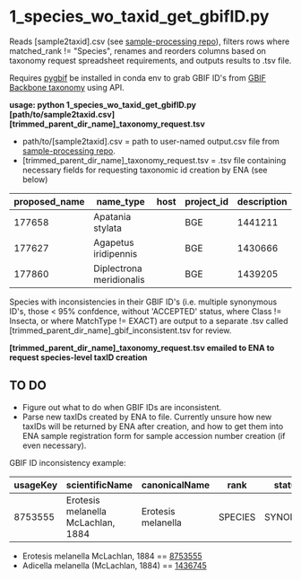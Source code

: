 # 1_species_wo_taxid_get_gbifID.py
Reads [sample2taxid].csv (see [sample-processing repo](https://github.com/SchistoDan/sample-processing)), filters rows where matched_rank != "Species", renames and reorders columns based on taxonomy request spreadsheet requirements, and outputs results to .tsv file.

Requires [pygbif](https://github.com/gbif/pygbif) be installed in conda env to grab GBIF ID's from [GBIF Backbone taxonomy](https://www.gbif.org/dataset/d7dddbf4-2cf0-4f39-9b2a-bb099caae36c) using API.


**usage: python 1_species_wo_taxid_get_gbifID.py [path/to/sample2taxid.csv] [trimmed_parent_dir_name]_taxonomy_request.tsv**
- path/to/[sample2taxid].csv = path to user-named output.csv file from [sample-processing repo](https://github.com/SchistoDan/sample-processing).
- [trimmed_parent_dir_name]_taxonomy_request.tsv = .tsv file containing necessary fields for requesting taxonomic id creation by ENA (see below)

| proposed_name  | name_type | host | project_id | description |
| --------- | --------- |--------- | --------- | --------- |
| 177658  | Apatania stylata |  | BGE | 1441211 | 
| 177627 | Agapetus iridipennis |  | BGE | 1430666 | 
| 177860 | Diplectrona meridionalis |  | BGE | 1439205 | 

Species with inconsistencies in their GBIF ID's (i.e. multiple synonymous ID's, those < 95% confdence, without 'ACCEPTED' status, where Class != Insecta, or where MatchType != EXACT) are output to a separate .tsv called [trimmed_parent_dir_name]_gbif_inconsistent.tsv for review.

**[trimmed_parent_dir_name]_taxonomy_request.tsv emailed to ENA to request species-level taxID creation**

## TO DO ##
- Figure out what to do when GBIF IDs are inconsistent.
- Parse new taxIDs created by ENA to file. Currently unsure how new taxIDs will be returned by ENA after creation, and how to get them into ENA sample registration form for sample accession number creation (if even necessary).

GBIF ID inconsistency example:

| usageKey |	scientificName |	canonicalName |	rank |	status |	confidence |	matchType |	kingdom |	phylum | order |	family |	genus |	species |	kingdomKey |	phylumKey |	classKey |	orderKey |	familyKey |	genusKey |	speciesKey |	synonym |	class |	index	| acceptedUsageKey |
| --- |	--- |	--- |	--- |	--- |	--- |	--- |	--- |	--- | --- |	--- |	--- |	--- |	--- |	--- |	--- |	--- |	--- |	--- |	--- |	--- |	--- |	---	| --- |
| 8753555	| Erotesis melanella McLachlan, 1884 | Erotesis melanella	| SPECIES	| SYNONYM	| 98	| EXACT	| Animalia	| Arthropoda |	Trichoptera |	Leptoceridae |	Adicella |	Adicella melanella |	1 |	54 |	216 | 1003	| 4395	| 1436670	| 1436745	| True |	Insecta	| 5	| 1436745 |

  - Erotesis melanella McLachlan, 1884 == [8753555](https://www.gbif.org/species/8753555)
  - Adicella melanella (McLachlan, 1884) == [1436745](https://www.gbif.org/species/1436745)









